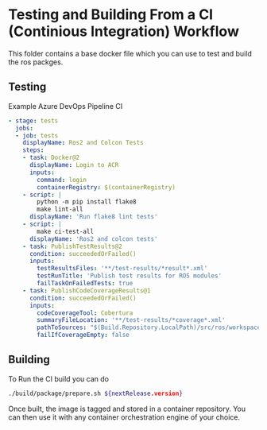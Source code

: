 # Testing and Building From a CI (Continious Integration) Workflow

This folder contains a base docker file which you can use to test and build the ros packges.

## Testing

Example Azure DevOps Pipeline CI

```yaml
- stage: tests
  jobs:
  - job: tests
    displayName: Ros2 and Colcon Tests
    steps:
    - task: Docker@2
      displayName: Login to ACR
      inputs:
        command: login
        containerRegistry: $(containerRegistry)
    - script: |
        python -m pip install flake8
        make lint-all
      displayName: 'Run flake8 lint tests'
    - script: |
        make ci-test-all
      displayName: 'Ros2 and colcon tests'
    - task: PublishTestResults@2
      condition: succeededOrFailed()
      inputs:
        testResultsFiles: '**/test-results/*result*.xml'
        testRunTitle: 'Publish test results for ROS modules'
        failTaskOnFailedTests: true
    - task: PublishCodeCoverageResults@1
      condition: succeededOrFailed()
      inputs:
        codeCoverageTool: Cobertura
        summaryFileLocation: '**/test-results/*coverage*.xml'
        pathToSources: "$(Build.Repository.LocalPath)/src/ros/workspace"
        failIfCoverageEmpty: false
```

## Building

To Run the CI build you can do

```bash
./build/package/prepare.sh ${nextRelease.version}
```

Once built, the image is tagged and stored in a container repository. You can then use it with any container orchestration engine of your choice.
